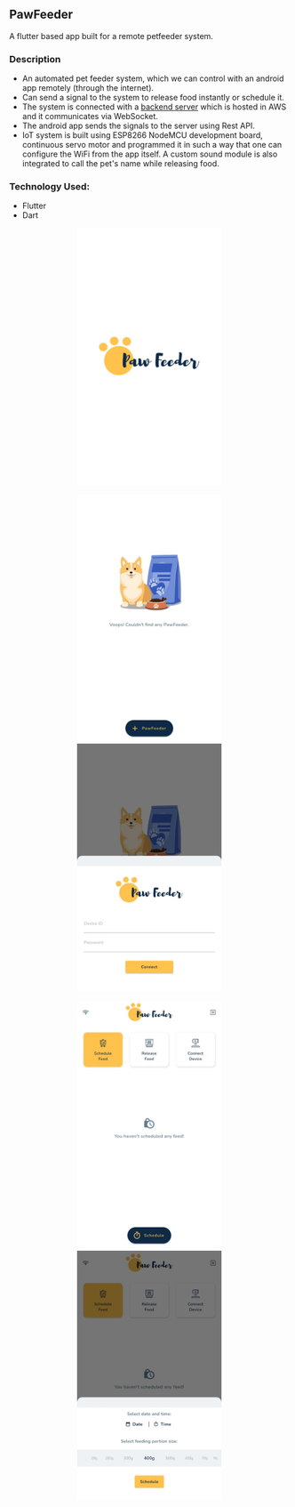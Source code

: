 ## PawFeeder

A flutter based app built for a remote petfeeder system.

### Description

-   An automated pet feeder system, which we can control with an android app remotely (through the internet).
-   Can send a signal to the system to release food instantly or schedule it.
-   The system is connected with a [backend server](https://github.com/bibekkakati/pawfeeder-backend) which is hosted in AWS and it communicates via WebSocket.
-   The android app sends the signals to the server using Rest API.
-   IoT system is built using ESP8266 NodeMCU development board, continuous servo motor and programmed it in such a way that one can configure the WiFi from the app itself. A custom sound module is also integrated to call the pet's name while releasing food.

### Technology Used:

-   Flutter
-   Dart

<p align="center">
    <img width="260" src="/mockup/screen.png">
</p>
<p align="center">
    <img width="260" src="/mockup/1.jpeg">
    <img width="260" src="/mockup/2.jpeg">
</p>
<p align="center">
    <img width="260" src="/mockup/3.jpeg">
    <img width="260" src="/mockup/4.jpeg">
</p>
